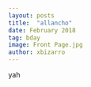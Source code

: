 ```yaml
---
layout: posts
title:  "allancho"
date: February 2018
tag: bday
image: Front Page.jpg
author: xbizarro
---
```


yah